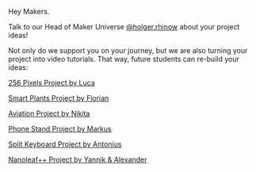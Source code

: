 Hey Makers. 

Talk to our Head of Maker Universe [@holger.rhinow](../team/team.md) about your project ideas! 

Not only do we support you on your journey, but we are also turning your project into video tutorials. That way, future students can re-build your ideas:

[256 Pixels Project by Luca](./projects/256-pixels-project.md)

[Smart Plants Project by Florian](./projects/smart-plants-project.md)

[Aviation Project by Nikita](./projects/aviation-project.md)

[Phone Stand Project by Markus](./projects/phone-stand-project.md)

[Split Keyboard Project by Antonius](./projects/split-keyboard-project.md)

[Nanoleaf++ Project by Yannik & Alexander](./projects/nanoleafplus-project.md)